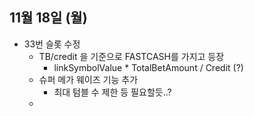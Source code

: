 
## 11월 18일 (월)

- 33번 슬롯 수정
	- TB/credit 을 기준으로 FASTCASH를 가지고 등장
		- linkSymbolValue * TotalBetAmount / Credit (?)
	- 슈퍼 메가 웨이즈 기능 추가
		- 최대 텀블 수 제한 등 필요할듯..?
	- 
